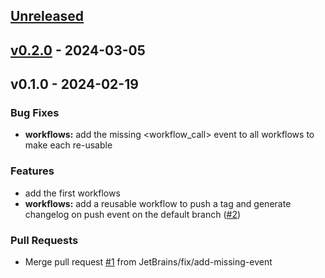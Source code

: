 <a name="unreleased"></a>
## [Unreleased]


<a name="v0.2.0"></a>
## [v0.2.0] - 2024-03-05

<a name="v0.1.0"></a>
## v0.1.0 - 2024-02-19
### Bug Fixes
- **workflows:** add the missing <workflow_call> event to all workflows to make each re-usable

### Features
- add the first workflows
- **workflows:** add a reusable workflow to push a tag and generate changelog on push event on the default branch ([#2](/issues/2))

### Pull Requests
- Merge pull request [#1](/issues/1) from JetBrains/fix/add-missing-event


[Unreleased]: /compare/v0.2.0...HEAD
[v0.2.0]: /compare/v0.1.0...v0.2.0
